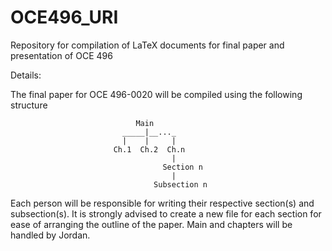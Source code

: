 OCE496_URI
==========

Repository for compilation of LaTeX documents for final paper and presentation of OCE 496

Details:

The final paper for OCE 496-0020 will be compiled using the following structure

                                Main
                             _____|__..._
                             |    |     |
                           Ch.1  Ch.2  Ch.n
                                        |
                                      Section n
                                        |
                                    Subsection n

Each person will be responsible for writing their respective section(s) and subsection(s). It is strongly advised to create a new file for each section for ease of arranging the outline of the paper. Main and chapters will be handled by Jordan.
